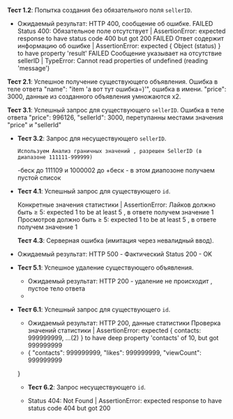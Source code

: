 **Тест 1.2**: Попытка создания без обязательного поля `sellerID`.
  - Ожидаемый результат: HTTP 400, сообщение об ошибке.
FAILED
Status 400: Обязательное поле отсутствует | AssertionError: expected response to have status code 400 but got 200
FAILED
Ответ содержит информацию об ошибке | AssertionError: expected { Object (status) } to have property 'result'
FAILED
Сообщение указывает на отсутствие sellerID | TypeError: Cannot read properties of undefined (reading 'message')


 **Тест 2.1**: Успешное получение существующего объявления.
         Ошибка в теле ответа
        "name": "item 'а вот тут ошибка=)'", ошибка в имени.
        "price": 3000, данные из созданного объявления умножаются x2.

**Тест 3.1**: Успешный запрос для существующего `sellerID`.
         Ошибка в теле ответа
        "price": 996126,
        "sellerId": 3000, перетупанны местами значения "price" и "sellerId"

- **Тест 3.2**: Запрос для несуществующего `sellerID`.
 
      Используем Анализ граничных значений , разрешен SellerID (в диапазоне 111111-999999) 
    -беск до 111109 и 1000002 до +беск - в этом диапозоне получаем пустой список
    
 - **Тест 4.1**: Успешный запрос для существующего `id`.
   
    Конкретные значения статистики | AssertionError: Лайков должно быть ≥ 5: expected 1 to be at least 5 ,  в ответе получем значение 1
                                                     Просмотров должно быть ≥ 5: expected 1 to be at least 5 , в ответе получем значение 1

   **Тест 4.3**: Серверная ошибка (имитация через невалидный ввод).
  - Ожидаемый результат: HTTP 500 - Фактический Status 200 - OK

- **Тест 5.1**: Успешное удаление существующего объявления.
  - Ожидаемый результат: HTTP 200 - удаление не происходит , пустое тело ответа
  - 
- **Тест 6.1**: Успешный запрос для существующего `id`.
  - Ожидаемый результат: HTTP 200, данные статистики Проверка значений статистики | AssertionError: expected { contacts: 999999999, …(2) } to have deep property 'contacts' of 10, but got 999999999
  -  {
        "contacts": 999999999,
        "likes": 999999999,
        "viewCount": 999999999
 
    }
  - **Тест 6.2**: Запрос несуществующего `id`.
 
  - Status 404: Not Found | AssertionError: expected response to have status code 404 but got 200
